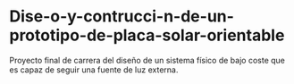 # Dise-o-y-contrucci-n-de-un-prototipo-de-placa-solar-orientable
Proyecto final de carrera del diseño de un sistema físico de bajo coste que es capaz de seguir una fuente de luz externa.
